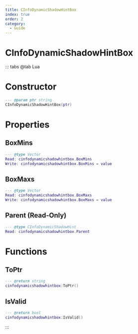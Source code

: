 ```yaml
---
title: CInfoDynamicShadowHintBox
index: true
order: 2
category:
  - Guide
---
```


# CInfoDynamicShadowHintBox

::: tabs
@tab Lua
# Constructor
```lua
--- @param ptr string
CInfoDynamicShadowHintBox(ptr)
```
# Properties
## BoxMins 
```lua
--- @type Vector
Read: cinfodynamicshadowhintbox.BoxMins
Write: cinfodynamicshadowhintbox.BoxMins = value
```
## BoxMaxs 
```lua
--- @type Vector
Read: cinfodynamicshadowhintbox.BoxMaxs
Write: cinfodynamicshadowhintbox.BoxMaxs = value
```
## Parent (Read-Only)
```lua
--- @type CInfoDynamicShadowHint
Read: cinfodynamicshadowhintbox.Parent
```
# Functions
## ToPtr
```lua
--- @return string
cinfodynamicshadowhintbox:ToPtr()
```
## IsValid
```lua
--- @return bool
cinfodynamicshadowhintbox:IsValid()
```

:::